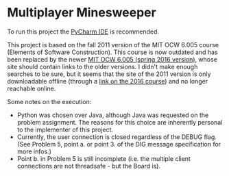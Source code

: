 # Multiplayer Minesweeper

To run this project the [PyCharm IDE](https://www.jetbrains.com/pycharm/) is recommended.

This project is based on the fall 2011 version of the MIT OCW 6.005 course (Elements of Software Construction).
This course is now outdated and has been replaced by the newer [MIT OCW 6.005 (spring 2016 version)](https://ocw.mit.edu/courses/electrical-engineering-and-computer-science/6-005-software-construction-spring-2016/),
whose site should contain links to the older versions. I didn't make enough searches to be sure, but it seems that the site of the 2011
version is only downloadable offline (through a [link on the 2016 course](https://hdl.handle.net/1721.1/106923)) and no longer reachable online.

Some notes on the execution:
* Python was chosen over Java, although Java was requested on the problem assignment. The reasons for this choice are inherently personal to the implementer of this project.
* Currently, the user connection is closed regardless of the DEBUG flag. (See Problem 5, point a. or point 3. of the DIG message specification for more infos.)
* Point b. in Problem 5 is still incomplete (i.e. the multiple client connections are not threadsafe - but the Board is).
